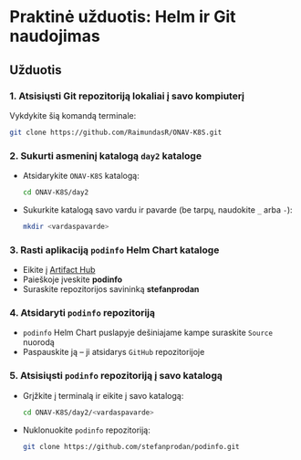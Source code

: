 # Praktinė užduotis: Helm ir Git naudojimas

## Užduotis

### 1. Atsisiųsti Git repozitoriją lokaliai į savo kompiuterį
Vykdykite šią komandą terminale:
```sh
git clone https://github.com/RaimundasR/ONAV-K8S.git
```

### 2. Sukurti asmeninį katalogą `day2` kataloge
- Atsidarykite `ONAV-K8S` katalogą:
  ```sh
  cd ONAV-K8S/day2
  ```
- Sukurkite katalogą savo vardu ir pavarde (be tarpų, naudokite `_` arba `-`):
  ```sh
  mkdir <vardaspavarde>
  ```

### 3. Rasti aplikaciją `podinfo` Helm Chart kataloge
- Eikite į [Artifact Hub](https://artifacthub.io/)
- Paieškoje įveskite **podinfo**
- Suraskite repozitorijos savininką **stefanprodan**

### 4. Atsidaryti `podinfo` repozitoriją
- `podinfo` Helm Chart puslapyje dešiniajame kampe suraskite `Source` nuorodą
- Paspauskite ją – ji atsidarys `GitHub` repozitorijoje

### 5. Atsisiųsti `podinfo` repozitoriją į savo katalogą
- Grįžkite į terminalą ir eikite į savo katalogą:
  ```sh
  cd ONAV-K8S/day2/<vardaspavarde>
  ```
- Nuklonuokite `podinfo` repozitoriją:
  ```sh
  git clone https://github.com/stefanprodan/podinfo.git
  ```

